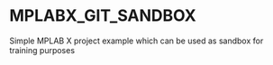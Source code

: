 # MPLABX_GIT_SANDBOX
Simple MPLAB X project example which can be used as sandbox for training purposes
